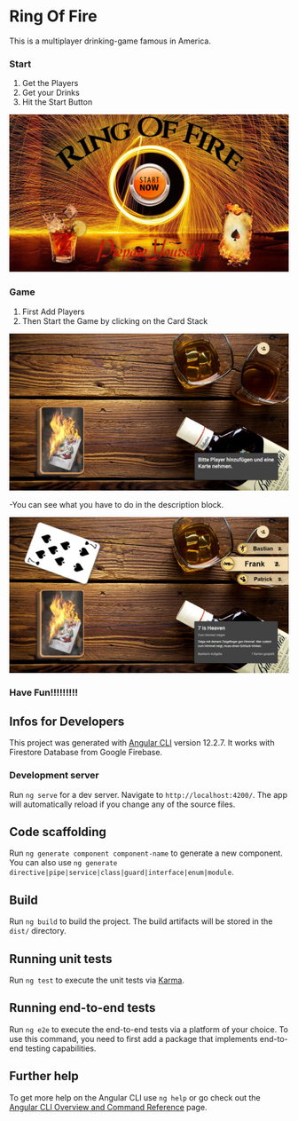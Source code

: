 # Ring Of Fire

This is a multiplayer drinking-game famous in America.

### Start
1. Get the Players
2. Get your Drinks
3. Hit the Start Button

![img.png](src/assets/img/readme/Start.png)

### Game
1. First Add Players
2. Then Start the Game by clicking on the Card Stack

![img.png](src/assets/img/readme/Begin.png)

-You can see what you have to do in the description block.

![img.png](src/assets/img/readme/Play.png)

### Have Fun!!!!!!!!!


## Infos for Developers

This project was generated with [Angular CLI](https://github.com/angular/angular-cli) version 12.2.7.
It works with Firestore Database from Google Firebase.

### Development server

Run `ng serve` for a dev server. Navigate to `http://localhost:4200/`. The app will automatically reload if you change any of the source files.

## Code scaffolding

Run `ng generate component component-name` to generate a new component. You can also use `ng generate directive|pipe|service|class|guard|interface|enum|module`.

## Build

Run `ng build` to build the project. The build artifacts will be stored in the `dist/` directory.

## Running unit tests

Run `ng test` to execute the unit tests via [Karma](https://karma-runner.github.io).

## Running end-to-end tests

Run `ng e2e` to execute the end-to-end tests via a platform of your choice. To use this command, you need to first add a package that implements end-to-end testing capabilities.

## Further help

To get more help on the Angular CLI use `ng help` or go check out the [Angular CLI Overview and Command Reference](https://angular.io/cli) page.
